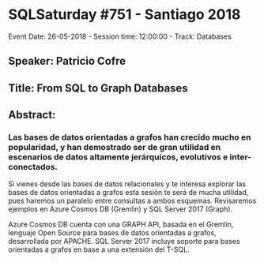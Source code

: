# SQLSaturday #751 - Santiago 2018
Event Date: 26-05-2018 - Session time: 12:00:00 - Track: Databases
## Speaker: Patricio Cofre
## Title: From SQL to Graph Databases
## Abstract:
### Las bases de datos orientadas a grafos han crecido mucho en popularidad, y han demostrado ser de gran utilidad en escenarios de datos altamente jerárquicos, evolutivos e inter-conectados.

Si vienes desde las bases de datos relacionales y te interesa explorar las bases de datos orientadas a grafos esta sesión te será de mucha utilidad, pues haremos un paralelo entre consultas a ambos esquemas. Revisaremos ejemplos en Azure Cosmos DB (Gremlin) y SQL Server 2017 (Graph).

Azure Cosmos DB cuenta con una GRAPH API, basada en el Gremlin, lenguaje Open Source para bases de datos orientadas a grafos, desarrollada por APACHE. SQL Server 2017 incluye soporte para bases orientadas a grafos en base a una extensión del T-SQL.
